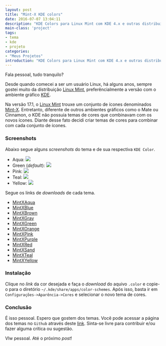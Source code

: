 ```yaml
---
layout: post
title: "Mint-X KDE colors"
date: 2016-07-07 13:04:11
description: "KDE Colors para Linux Mint com KDE 4.x e outras distribuições"
main-class: 'project'
tags:
- tema
- kde
- projeto
categories:
- "Meus Projetos"
introduction: "KDE Colors para Linux Mint com KDE 4.x e outras distribuições.."
---
```


Fala pessoal, tudo tranquilo?

Desde quando comecei a ser um usuário Linux, há alguns anos, sempre gostei muito da distribuição [Linux Mint](http://www.linuxmint.com.br), preferêncialmente a versão com o ambiente gráfico [KDE](https://pt.wikipedia.org/wiki/KDE).

Na versão 17.1, o [Linux Mint](http://www.linuxmint.com.br) trouxe um conjunto de ícones denominados [Mint-X](https://www.gnome-look.org/content/show.php/Mint+X+Colors+Icon+Theme?content=165531). Entretanto, diferente de outros ambientes gráficos como o Mate ou Cinnamon, o KDE não possuia temas de cores que combinavam com os novos ícones. Diante desse fato decidi criar temas de cores para combinar com cada conjunto de ícones.

### Screenshots

Abaixo segue alguns *screenshots* do tema e de sua respectiva `KDE Color`.

* Aqua: ![](/assets/img/mstuttgart/kde-colors/aqua.png)
* Green (*default*): ![](/assets/img/mstuttgart/kde-colors/green.png)
* Pink: ![](/assets/img/mstuttgart/kde-colors/pink.png)
* Teal: ![](/assets/img/mstuttgart/kde-colors/teal.png)
* Yellow: ![](/assets/img/mstuttgart/kde-colors/yellow.png)

Segue os links de *downloads* de cada tema.


* [MintXAqua](https://www.kde-look.org/content/show.php/Mint-X+Aqua?content=176092)
* [MintXBlue](http://kde-look.org/content/show.php/Mint-X+Blue?content=176093)
* [MintXBrown](http://kde-look.org/content/show.php/Mint-X+Brown?content=176094)
* [MintXGray](http://kde-look.org/content/show.php/Mint-X+Gray?content=176095)
* [MintXGreen](http://kde-look.org/content/show.php/Mint-X+Green?content=176096)
* [MintXOrange](http://kde-look.org/content/show.php/Mint-X+Orange?content=176097)
* [MintXPink](http://kde-look.org/content/show.php/Mint-X+Pink?content=176098)
* [MintXPurple](http://kde-look.org/content/show.php/Mint-X+Purple?content=176099)
* [MintXRed](http://kde-look.org/content/show.php/Mint-X+Red?content=176100)
* [MintXSand](http://kde-look.org/content/show.php/Mint-X+Sand?content=176101)
* [MintXTeal](http://kde-look.org/content/show.php/Mint-X+Teal?content=176103)
* [MintXYellow](http://kde-look.org/content/show.php/Mint-X+Yellow?content=176104)

### Instalação

Clique no *link* da cor desejada e faça o *download* do aquivo `.color` e copie-o para o diretório `~/.kde/share/apps/color-schemes`. Após isso, basta ir em `Configurações->Aparência->Cores` e selecionar o novo tema de cores.

### Conclusão

É isso pessoal. Espero que gostem dos temas. Você pode acessar a página dos temas no `Github` através deste [link](https://github.com/mstuttgart/mint-x-kde-colors). Sinta-se livre para contribuir e/ou fazer alguma crítica ou sugestão.

Vlw pessoal. Até o próximo *post*!
